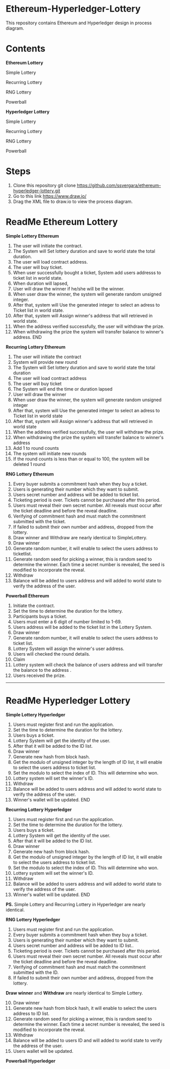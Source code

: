 # Ethereum-Hyperledger-Lottery

This repository contains Ethereum and Hyperledger design in process diagram. 

# Contents

**Ethereum Lottery**

Simple Lottery

Recurring Lottery

RNG Lottery

Powerball

**Hyperledger Lottery**

Simple Lottery

Recurring Lottery

RNG Lottery

Powerball

# Steps

1. Clone this repository git clone https://github.com/ssvergara/ethereum-hyperledger-lottery.git
2. Go to this link https://www.draw.io/ 
3. Drag the XML file to draw.io to view the process diagram.

# ReadMe Ethereum Lottery

**Simple Lottery Ethereum**

1. The user will initiate the contract.
2. The System will Set lottery duration and save to world state the total duration.
3. The user will load contract address.
4. The user will buy ticket.
5. When user successfully bought a ticket, System add users addresss to ticket list in world state.
6. When duration will lapsed,
7. User will draw the winner if he/she will be the winner.
8. When user draw the winner, the system will generate random unsigned integer.
9. After that, system will Use the generated integer to select an adress to Ticket list in world state.
10. After that, system will Assign winner's address that will retrieved in world state.
11. When the address verified successfully, the user will withdraw the prize.
12. When withdrawing the prize the system will transfer balance to winner's address.
END

**Recurring Lottery Ethereum**

1. The user will initiate the contract
2. System will provide new round
3. The System will Set lottery duration and save to world state the total duration
4. The user will load contract address
5. The user will buy ticket
6. The System will end the time or duration lapsed
7. User will draw the winner
8. When user draw the winner, the system will generate random unsigned integer
9. After that, system will Use the generated integer to select an adress to Ticket list in world state
10. After that, system will Assign winner's address that will retrieved in world state
11. When the address verified successfully, the user will withdraw the prize.
12. When withdrawing the prize the system will transfer balance to winner's address
13. Add 1 to round counts
14. The system will initiate new rounds
15. If the round counts is less than or equal to 100, the system will be deleted 1 round

**RNG Lottery Ethereum**

1. Every buyer submits a commitment hash when they buy a ticket.
2. Users is generating their number which they want to submit.
3. Users secret number and address will be added to ticket list.
4. Ticketing period is over. Tickets cannot be purchased after this period.
5. Users must reveal their own secret number.  All reveals must occur after the ticket deadline and before the reveal deadline.
6. Verifying of commitment hash and must match the commitment submitted with the ticket.
7. If failed to submit their own number and address, dropped from the lottery.
8. Draw winner and Withdraw are nearly identical to SimpleLottery.
9. Draw winner 
10. Generate random number, it will enable to select the users address to ticketlist.
11. Generate random seed for picking a winner, this is random seed to determine the winner. Each time a secret number is revealed, the seed is modified to incorporate the reveal.
12. Withdraw 	
13. Balance will be added to users address and will added to world state to verify the address of the user.

**Powerball Ethereum**

1. Initiate the contract.
2. Set the time to determine the duration for the lottery.
3. Participants buys a ticket.
4. Users must enter a 6 digit of number limited to 1-69.
5. Users address will be added to the ticket list in the Lottery System.
6. Draw winner 
7. Generate random number, it will enable to select the users address to ticket list.
8. Lottery System will assign the winner's user address.
9. Users will checked the round details.
10. Claim
11. Lottery system will check the balance of users address and will transfer the balance to the address .
12. Users received the prize.

______________________________________________________________________________________________________

# ReadMe Hyperledger Lottery

**Simple Lottery Hyperledger**

1. Users must register first and run the application.
2. Set the time to determine the duration for the lottery.
3. Users buys a ticket.
4. Lottery System will get the identity of the user.
5. After that it will be added to the ID list.
6. Draw winner 
7. Generate new hash from block hash.
8. Get the modulo of unsigned integer by the length of ID list, it will enable to select the users address to ticket list.
9. Set the modulo to select the index of ID. This will determine who won.
10. Lottery system will set the winner's ID.
10. Withdraw 	
11. Balance will be added to users address and will added to world state to verify the address of the user.
12. Winner's wallet will be updated.
END

**Recurring Lottery Hyperledger**

1. Users must register first and run the application.
2. Set the time to determine the duration for the lottery.
3. Users buys a ticket.
4. Lottery System will get the identity of the user.
5. After that it will be added to the ID list.
6. Draw winner 
7. Generate new hash from block hash.
8. Get the modulo of unsigned integer by the length of ID list, it will enable to select the users address to ticket list.
9. Set the modulo to select the index of ID. This will determine who won.
10. Lottery system will set the winner's ID.
10. Withdraw 	
11. Balance will be added to users address and will added to world state to verify the address of the user.
12. Winner's wallet will be updated.
END

**PS.** Simple Lottery and Recurring Lottery in Hyperledger are nearly identical.

**RNG Lottery Hyperledger**

1. Users must register first and run the application.
2. Every buyer submits a commitment hash when they buy a ticket.
3. Users is generating their number which they want to submit.
4. Users secret number and address will be added to ID list..
5. Ticketing period is over. Tickets cannot be purchased after this period.
6. Users must reveal their own secret number.  All reveals must occur after the ticket deadline and before the reveal deadline.
7. Verifying of commitment hash and must match the commitment submitted with the ID.
8. If failed to submit their own number and address, dropped from the lottery.

**Draw winner** and **Withdraw** are nearly identical to Simple Lottery.

10. Draw winner 
11. Generate new hash from block hash, it will enable to select the users address to ID list.
12. Generate random seed for picking a winner, this is random seed to determine the winner. Each time a secret number is revealed, the seed is modified to incorporate the reveal.
13. Withdraw 	
14. Balance will be added to users ID and will added to world state to verify the address of the user.
15. Users wallet will be updated.

**Powerball Hyperledger**


